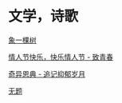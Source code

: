 # 文学，诗歌

[象一棵树](https://github.com/githubca/poems/blob/main/%E8%B1%A1%E4%B8%80%E6%A3%B5%E6%A0%91.md)

[情人节快乐，快乐情人节 - 致青春](https://github.com/githubca/poems/blob/main/%E6%83%85%E4%BA%BA%E8%8A%82%E5%BF%AB%E4%B9%90%EF%BC%8C%E5%BF%AB%E4%B9%90%E6%83%85%E4%BA%BA%E8%8A%82%20-%20%E8%87%B4%E9%9D%92%E6%98%A5.md)

[奇异恩典 - 追记抑郁岁月]()

[无题](https://github.com/githubca/poems/blob/main/%E6%97%A0%E9%A2%98.md)
